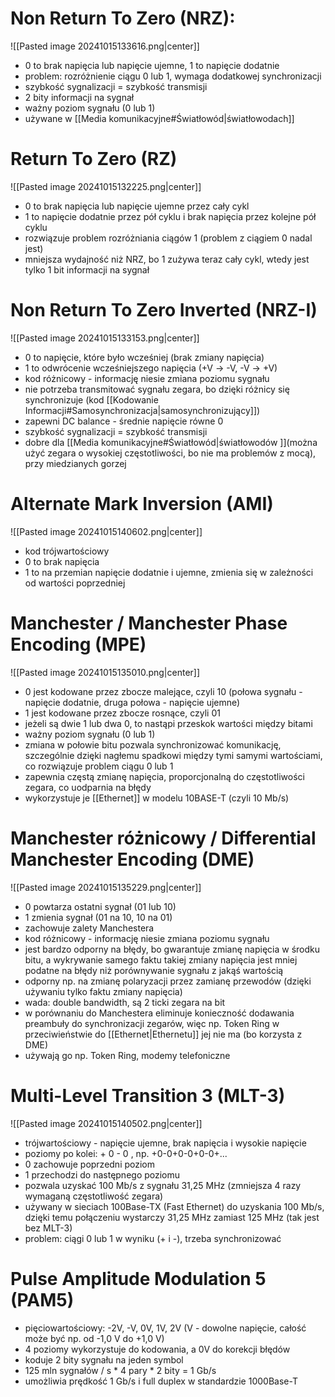 # Non Return To Zero (NRZ):

![[Pasted image 20241015133616.png|center]]

- 0 to brak napięcia lub napięcie ujemne, 1 to napięcie dodatnie
- problem: rozróżnienie ciągu 0 lub 1, wymaga dodatkowej synchronizacji
- szybkość sygnalizacji = szybkość transmisji
- 2 bity informacji na sygnał
- ważny poziom sygnału (0 lub 1)
- używane w [[Media komunikacyjne#Światłowód|światłowodach]]

# Return To Zero (RZ)

![[Pasted image 20241015132225.png|center]]

- 0 to brak napięcia lub napięcie ujemne przez cały cykl
- 1 to napięcie dodatnie przez pół cyklu i brak napięcia przez kolejne pół cyklu
- rozwiązuje problem rozróżniania ciągów 1 (problem z ciągiem 0 nadal jest)
- mniejsza wydajność niż NRZ, bo 1 zużywa teraz cały cykl, wtedy jest tylko 1 bit informacji na sygnał

# Non Return To Zero Inverted (NRZ-I)

![[Pasted image 20241015133153.png|center]]

- 0 to napięcie, które było wcześniej (brak zmiany napięcia)
- 1 to odwrócenie wcześniejszego napięcia (+V -> -V, -V -> +V)
- kod różnicowy - informację niesie zmiana poziomu sygnału
- nie potrzeba transmitować sygnału zegara, bo dzięki różnicy się synchronizuje (kod [[Kodowanie Informacji#Samosynchronizacja|samosynchronizujący]])
- zapewni DC balance - średnie napięcie równe 0
- szybkość sygnalizacji = szybkość transmisji
- dobre dla [[Media komunikacyjne#Światłowód|światłowodów ]](można użyć zegara o wysokiej częstotliwości, bo nie ma problemów z mocą), przy miedzianych gorzej

# Alternate Mark Inversion (AMI)

![[Pasted image 20241015140602.png|center]]

- kod trójwartościowy
- 0 to brak napięcia
- 1 to na przemian napięcie dodatnie i ujemne, zmienia się w zależności od wartości poprzedniej

# Manchester / Manchester Phase Encoding (MPE)

![[Pasted image 20241015135010.png|center]]

- 0 jest kodowane przez zbocze malejące, czyli 10 (połowa sygnału - napięcie dodatnie, druga połowa - napięcie ujemne)
- 1 jest kodowane przez zbocze rosnące, czyli 01
- jeżeli są dwie 1 lub dwa 0, to nastąpi przeskok wartości między bitami
- ważny poziom sygnału (0 lub 1)
- zmiana w połowie bitu pozwala synchronizować komunikację, szczególnie dzięki nagłemu spadkowi między tymi samymi wartościami, co rozwiązuje problem ciągu 0 lub 1
- zapewnia częstą zmianę napięcia, proporcjonalną do częstotliwości zegara, co uodparnia na błędy
- wykorzystuje je [[Ethernet]] w modelu 10BASE-T (czyli 10 Mb/s)

# Manchester różnicowy / Differential Manchester Encoding (DME)

![[Pasted image 20241015135229.png|center]]

- 0 powtarza ostatni sygnał (01 lub 10)
- 1 zmienia sygnał (01 na 10, 10 na 01)
- zachowuje zalety Manchestera
- kod różnicowy - informację niesie zmiana poziomu sygnału
- jest bardzo odporny na błędy, bo gwarantuje zmianę napięcia w środku bitu, a wykrywanie samego faktu takiej zmiany napięcia jest mniej podatne na błędy niż porównywanie sygnału z jakąś wartością
- odporny np. na zmianę polaryzacji przez zamianę przewodów (dzięki używaniu tylko faktu zmiany napięcia)
- wada: double bandwidth, są 2 ticki zegara na bit
- w porównaniu do Manchestera eliminuje konieczność dodawania preambuły do synchronizacji zegarów, więc np. Token Ring w przeciwieństwie do [[Ethernet|Ethernetu]] jej nie ma (bo korzysta z DME)
- używają go np. Token Ring, modemy telefoniczne

# Multi-Level Transition 3 (MLT-3)

![[Pasted image 20241015140502.png|center]]

- trójwartościowy - napięcie ujemne, brak napięcia i wysokie napięcie
- poziomy po kolei: + 0 - 0 , np. +0-0+0-0+0-0+...
- 0 zachowuje poprzedni poziom
- 1 przechodzi do następnego poziomu
- pozwala uzyskać 100 Mb/s z sygnału 31,25 MHz (zmniejsza 4 razy wymaganą częstotliwość zegara)
- używany w sieciach 100Base-TX (Fast Ethernet) do uzyskania 100 Mb/s, dzięki temu połączeniu wystarczy 31,25 MHz zamiast 125 MHz (tak jest bez MLT-3)
- problem: ciągi 0 lub 1 w wyniku (+ i -), trzeba synchronizować

# Pulse Amplitude Modulation 5 (PAM5)
- pięciowartościowy: -2V, -V, 0V, 1V, 2V (V - dowolne napięcie, całość może być np. od -1,0 V do +1,0 V)
- 4 poziomy wykorzystuje do kodowania, a 0V do korekcji błędów
- koduje 2 bity sygnału na jeden symbol
- 125 mln sygnałów / s * 4 pary * 2 bity = 1 Gb/s
- umożliwia prędkość 1 Gb/s i full duplex w standardzie 1000Base-T
